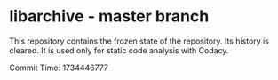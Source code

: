 # libarchive - master branch

This repository contains the frozen state of the repository.
Its history is cleared. It is used only for static code
analysis with Codacy.

Commit Time: 1734446777